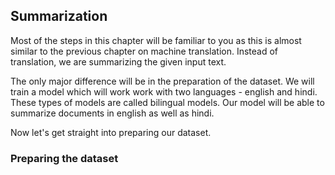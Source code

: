 ## Summarization

Most of the steps in this chapter will be familiar to you as this is almost similar to the previous chapter on machine translation. Instead of translation, we are summarizing the given input text.

The only major difference will be in the preparation of the dataset. We will train a model which will work work with two languages - english and hindi. These types of models are called bilingual models. Our model will be able to summarize documents in english as well as hindi.

Now let's get straight into preparing our dataset.

### Preparing the dataset